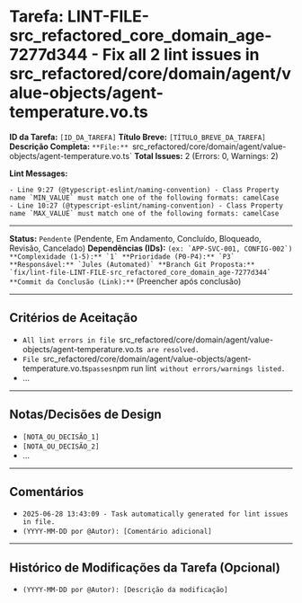 # Tarefa: LINT-FILE-src_refactored_core_domain_age-7277d344 - Fix all 2 lint issues in src_refactored/core/domain/agent/value-objects/agent-temperature.vo.ts

**ID da Tarefa:** `[ID_DA_TAREFA]`
**Título Breve:** `[TÍTULO_BREVE_DA_TAREFA]`
**Descrição Completa:**
`**File:** `src_refactored/core/domain/agent/value-objects/agent-temperature.vo.ts`
**Total Issues:** 2 (Errors: 0, Warnings: 2)

**Lint Messages:**

```text
- Line 9:27 (@typescript-eslint/naming-convention) - Class Property name `MIN_VALUE` must match one of the following formats: camelCase
- Line 10:27 (@typescript-eslint/naming-convention) - Class Property name `MAX_VALUE` must match one of the following formats: camelCase
````

---

**Status:** `Pendente` (Pendente, Em Andamento, Concluído, Bloqueado, Revisão, Cancelado)
**Dependências (IDs):** `` (ex: `APP-SVC-001, CONFIG-002`)
**Complexidade (1-5):** `1`
**Prioridade (P0-P4):** `P3`
**Responsável:** `Jules (Automated)`
**Branch Git Proposta:** `fix/lint-file-LINT-FILE-src_refactored_core_domain_age-7277d344`
**Commit da Conclusão (Link):** `` (Preencher após conclusão)

---

## Critérios de Aceitação
- `All lint errors in file `src_refactored/core/domain/agent/value-objects/agent-temperature.vo.ts` are resolved.`
- `File `src_refactored/core/domain/agent/value-objects/agent-temperature.vo.ts` passes `npm run lint` without errors/warnings listed.`
- ...

---

## Notas/Decisões de Design
- `[NOTA_OU_DECISÃO_1]`
- `[NOTA_OU_DECISÃO_2]`
- ...

---

## Comentários
- `2025-06-28 13:43:09 - Task automatically generated for lint issues in file.`
- `(YYYY-MM-DD por @Autor): [Comentário adicional]`

---

## Histórico de Modificações da Tarefa (Opcional)
- `(YYYY-MM-DD por @Autor): [Descrição da modificação]`
